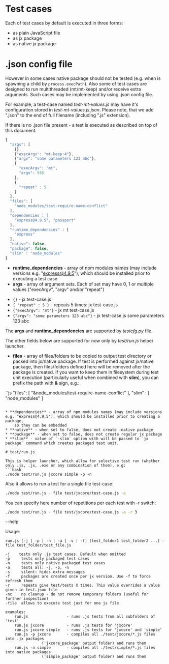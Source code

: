 
# Test cases

Each of test cases by default is executed in three forms:

* as plain JavaScript file
* as jx package
* as native jx package

# .json config file

However in some cases native package should not be tested (e.g. when is spawning a child by `process.execPath`).
Also some of test cases are designed to run multithreaded (mt/mt-keep) and/or receive extra arguments.
Such cases may be implemented by using .json config file.

For example, a test-case named *test-mt-values.js* may have it's configuration stored in *test-mt-values.js.json*.
Please note, that we add ".json" to the end of full filename (including ".js" extension).

If there is no .json file present - a test is executed as described on top of this document.

```js
{
  "args": [
    {},
    {"execArgv": "mt-keep:4"},
    {"argv": "some parameters 123 abc"},
    {
      "execArgv": "mt",
      "argv": 555
    },
    {
      "repeat" : 5
    }
  ],
  "files": [
    "node_modules/test-require-name-conflict"
  ],
  "dependencies : [
  	"express@4.9.5", "passport"
  ],
  "runtime_dependencies" : [
  	"express"
  ],
  "native": false,
  "package": false,
  "slim" : "node_modules"
}
```

* **runtime_dependencies** - array of npm modules names (may include versions e.g. "express@4.9.5"), which should be installed prior to executing a test case
* **args** - array of argument sets. Each of set may have 0, 1 or multiple values ("execArgv", "argv"  and/or "repeat")

- `{}` - jx test-case.js
- `{ "repeat" : 5 }` - repeats 5 times: jx test-case.js
- `{"execArgv": "mt"}` - jx mt test-case.js
- `{"argv": "some parameters 123 abc"}` - jx test-case.js some parameters 123 abc

The **args** and **runtime_dependencies** are supported by *testcfg.py* file.

The other fields below are supported for now only by *test/run.js* helper launcher.

* **files** - array of files/folders to be copied to output test directory or packed into jx/native package.
If test is performed against jx/native package, then files/folders defined here will be removed after the package is created.
If you want to keep them in filesystem during test unit execution (particularly useful when combined with **slim**),
you can prefix the path with **&** sign, e.g.:

``js
  "files": [
    "&node_modules/test-require-name-conflict"
  ],
  "slim" : [ "node_modules" ]
```

* **dependencies** - array of npm modules names (may include versions e.g. "express@4.9.5"), which should be installed prior to creating a package,
	so they can be embedded
* **native** - when set to false, does not create -native package
* **package** - when set to false, does not create regular jx package
* **slim** - value of `-slim` option with will be passed to `jx package` command which creates packaged test unit.

# test/run.js

This is helper launcher, which allow for selective test run (whether only .js, .jx, .exe or any combination of them), e.g:
```bash
./node test/run.js jxcore simple -p -n
```

Also it allows to run a test for a single file test-case:
```bash
./node test/run.js - file test/jxcore/test-case.js -a
```

You can specify here number of repetitions per each test with -r switch:
```bash
./node test/run.js - file test/jxcore/test-case.js -a -r 3
```

--help

Usage:

	run.js [-j | -p | -n | -a | -v | -f] [test_folder1 test_folder2 ...] -file test_folder/test_file.js

	-j    tests only .js test cases. Default when omitted
	-p     tests only packaged test cases
	-n     tests only native packaged test cases
	-a     tests all: -j, -p, -n
	-s     silent: hides extra messages
	-f     packages are created once per jx version. Use -f to force refresh them
	-r     repeats give test/tests X times. This value overrides a value given in test.json file
	-nc    no cleanup - do not remove temporary folders (useful for further inspection)
	-file  allows to execute test just for one js file

	examples:
		run.js                 - runs .js tests from all subfolders of 'test'
		run.js jxcore          - runs .js tests for 'jxcore'
		run.js jxcore simple   - runs .js tests for 'jxcore' and 'simple'
		run.js -p jxcore       - compiles all ./test/jxcore/*.js files into .jx packages
					('jxcore_package' output folder) and runs them
		run.js -n simple       - compiles all ./test/simple/*.js files into native packages
					('simple_package' output folder) and runs them

